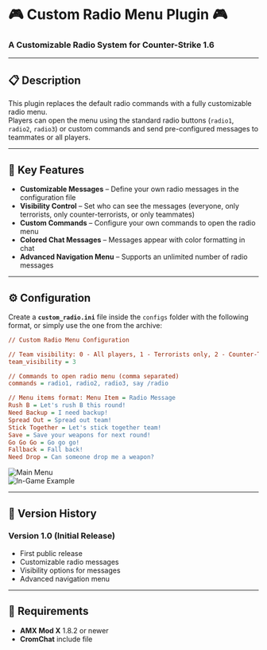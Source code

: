 # 🎮 Custom Radio Menu Plugin 🎮  
### A Customizable Radio System for Counter-Strike 1.6  

---

## 📋 Description  

This plugin replaces the default radio commands with a fully customizable radio menu.  
Players can open the menu using the standard radio buttons (`radio1`, `radio2`, `radio3`) or custom commands and send pre-configured messages to teammates or all players.

---

## 🔧 Key Features  

- **Customizable Messages** – Define your own radio messages in the configuration file  
- **Visibility Control** – Set who can see the messages (everyone, only terrorists, only counter-terrorists, or only teammates)  
- **Custom Commands** – Configure your own commands to open the radio menu  
- **Colored Chat Messages** – Messages appear with color formatting in chat  
- **Advanced Navigation Menu** – Supports an unlimited number of radio messages  

---

## ⚙️ Configuration  

Create a **`custom_radio.ini`** file inside the `configs` folder with the following format, or simply use the one from the archive:

```ini
// Custom Radio Menu Configuration

// Team visibility: 0 - All players, 1 - Terrorists only, 2 - Counter-Terrorists only, 3 - Teammates only
team_visibility = 3

// Commands to open radio menu (comma separated)
commands = radio1, radio2, radio3, say /radio

// Menu items format: Menu Item = Radio Message
Rush B = Let's rush B this round!
Need Backup = I need backup!
Spread Out = Spread out team!
Stick Together = Let's stick together team!
Save = Save your weapons for next round!
Go Go Go = Go go go!
Fallback = Fall back!
Need Drop = Can someone drop me a weapon?
```

![Main Menu](https://i.imgur.com/qHJRwHl.png)  
![In-Game Example](https://i.imgur.com/eViBbtc.png)

---

## 📝 Version History  

### Version 1.0 (Initial Release)  
- First public release  
- Customizable radio messages  
- Visibility options for messages  
- Advanced navigation menu  

---

## 🔗 Requirements  

- **AMX Mod X** 1.8.2 or newer  
- **CromChat** include file  
